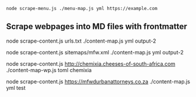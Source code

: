 `node scrape-menu.js ./menu-map.js yml https://example.com`

## Scrape webpages into MD files with frontmatter

node scrape-content.js urls.txt ./content-map.js yml output-2

node scrape-content.js sitemaps/mfw.xml ./content-map.js yml output-2

node scrape-content.js http://chemixia.cheeses-of-south-africa.com ./content-map-wp.js toml chemixia

node scrape-content.js https://mfwdurbanattorneys.co.za ./content-map.js yml test